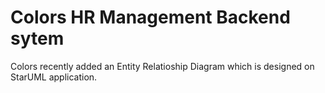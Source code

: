 # Colors HR Management Backend sytem

Colors recently added an Entity Relatioship Diagram which is designed on StarUML application. 
